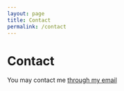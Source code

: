 ```yaml
---
layout: page
title: Contact
permalink: /contact
---
```


# Contact

You may contact me [through my email](mailto:csooy38@gmail.com) 